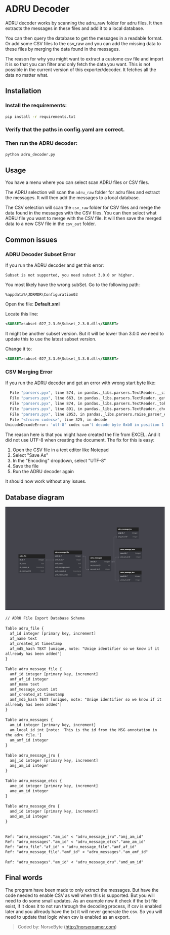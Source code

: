 # ADRU Decoder
ADRU decoder works by scanning the adru_raw folder for adru files. It then extracts the messages in these files and add it to a local database.

You can then query the database to get the messages in a readable format. Or add some CSV files to the csv_raw and you can add the missing data to these files by merging the data found in the messages.

The reason for why you might want to extract a custome csv file and import it is so that you can filter and only fetch the data you want. This is not possible in the current version of this exporter/decoder. It fetches all the data no matter what.

## Installation

### Install the requirements:
```bash
pip install -r requirements.txt
```

### Verify that the paths in config.yaml are correct. 

### Then run the ADRU decoder:
```bash
python adru_decoder.py
```

## Usage
You have a menu where you can select scan ADRU files or CSV files. 

The ADRU selection will scan the `adru_raw` folder for adru files and extract the messages. It will then add the messages to a local database.

The CSV selection will scan the `csv_raw` folder for CSV files and merge the data found in the messages with the CSV files. You can then select what ADRU file you want to merge with the CSV file. It will then save the merged data to a new CSV file in the `csv_out` folder.

## Common issues

### ADRU Decoder Subset Error
If you run the ADRU decoder and get this error:
```
Subset is not supported, you need subset 3.0.0 or higher.
```

You most likely have the wrong subSet. Go to the following path:
```
%appdata%\JDRMDR\Configuration03
```

Open the file: **Default.xml**

Locate this line:
```xml
<SUBSET>subset-027_2.3.0\Subset_2.3.0.dll</SUBSET>
```
It might be another subset version. But it will be lower than 3.0.0 we need to update this to use the latest subset version.

Change it to:
```xml
<SUBSET>subset-027_3.3.0\Subset_3.3.0.dll</SUBSET>
```

### CSV Merging Error 
If you run the ADRU decoder and get an error with wrong start byte like:

```bash
  File "parsers.pyx", line 574, in pandas._libs.parsers.TextReader.__cinit__
  File "parsers.pyx", line 663, in pandas._libs.parsers.TextReader._get_header
  File "parsers.pyx", line 874, in pandas._libs.parsers.TextReader._tokenize_rows
  File "parsers.pyx", line 891, in pandas._libs.parsers.TextReader._check_tokenize_status
  File "parsers.pyx", line 2053, in pandas._libs.parsers.raise_parser_error
  File "<frozen codecs>", line 325, in decode
UnicodeDecodeError: 'utf-8' codec can't decode byte 0xb0 in position 1: invalid start byte
```

The reason here is that you might have created the file from EXCEL. And it did not use UTF-8 when creating the document. The fix for this is easy:
1. Open the CSV file in a text editor like Notepad
2. Select "Save As"
3. In the "Encoding" dropdown, select "UTF-8"
4. Save the file
5. Run the ADRU decoder again

It should now work without any issues.

## Database diagram
![database-schema.png](database-schema.png)

````db2
// ADRU File Export Database Schema 

Table adru_file {
  af_id integer [primary key, increment]
  af_name text
  af_created_at timestamp
  af_md5_hash TEXT [unique, note: "Uniqe identifier so we know if it allready has been added"]
}

Table adru_message_file {
  amf_id integer [primary key, increment]
  amf_af_id integer
  amf_name text
  amf_message_count int
  amf_created_at timestamp
  amf_md5_hash TEXT [unique, note: "Uniqe identifier so we know if it allready has been added"]
}

Table adru_messages {
  am_id integer [primary key, increment]
  am_local_id int [note: 'This is the id from the MSG annotation in the adru file.']
  am_amf_id integer
}

Table adru_message_jru {
  amj_id integer [primary key, increment]
  amj_am_id integer
}

Table adru_message_etcs {
  ame_id integer [primary key, increment]
  ame_am_id integer
}

Table adru_message_dru {
  amd_id integer [primary key, increment]
  amd_am_id integer
}


Ref: "adru_messages"."am_id" < "adru_message_jru"."amj_am_id"
Ref: "adru_messages"."am_id" < "adru_message_etcs"."ame_am_id"
Ref: "adru_file"."af_id" < "adru_message_file"."amf_af_id"
Ref: "adru_message_file"."amf_id" < "adru_messages"."am_amf_id"

Ref: "adru_messages"."am_id" < "adru_message_dru"."amd_am_id"
````

## Final words
The program have been made to only extract the messages. But have the code needed to enable CSV as well when this is supported. But you will need to do some small updates. As an example now it check if the txt file exist, if it does it to not run through the decoding process, if csv is enabled later and you allready have the txt it will never generate the csv. So you will need to update that logic when csv is enabled as an export.

> Coded by: NorseByte (http://norseroamer.com)